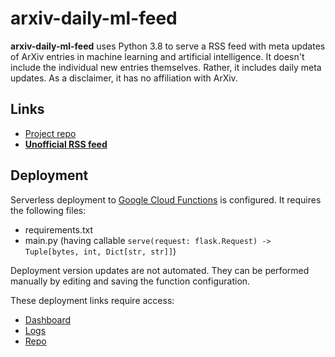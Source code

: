 # arxiv-daily-ml-feed
**arxiv-daily-ml-feed** uses Python 3.8 to serve a RSS feed with meta updates of ArXiv entries in machine learning and
artificial intelligence.
It doesn't include the individual new entries themselves. Rather, it includes daily meta updates.
As a disclaimer, it has no affiliation with ArXiv.

## Links
* [Project repo](https://github.com/ml-feeds/arxiv-daily-ml-feed)
* [**Unofficial RSS feed**](https://us-east1-ml-feeds.cloudfunctions.net/arxiv-daily-ml)

## Deployment
Serverless deployment to [Google Cloud Functions](https://console.cloud.google.com/functions/) is configured.
It requires the following files:
* requirements.txt
* main.py (having callable `serve(request: flask.Request) -> Tuple[bytes, int, Dict[str, str]]`)

Deployment version updates are not automated.
They can be performed manually by editing and saving the function configuration.

These deployment links require access:
* [Dashboard](https://console.cloud.google.com/functions/details/us-east1/arxiv-daily-ml?project=ml-feeds)
* [Logs](https://console.cloud.google.com/logs?service=cloudfunctions.googleapis.com&key1=arxiv-daily-ml&key2=us-east1&project=ml-feeds)
* [Repo](https://source.cloud.google.com/ml-feeds/github_ml-feeds_arxiv-daily-ml-feed)
